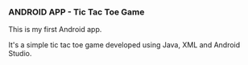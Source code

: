 ### ANDROID APP - Tic Tac Toe Game
This is my first Android app. 

It's a simple tic tac toe game developed using Java, XML and Android Studio.

